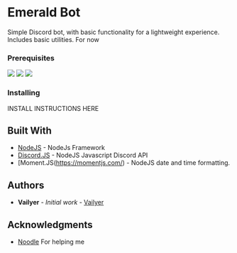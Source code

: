 # Emerald Bot

Simple Discord bot, with basic functionality for a lightweight experience.
Includes basic utilities. For now

### Prerequisites

[<img src="https://img.shields.io/badge/npm-DiscordJs-brightgreen.svg">](https://discord.js.org/#/)
[<img src="https://img.shields.io/badge/npm-nodejs-brightgreen.svg">](https://nodejs.org/en/)
[<img src="https://img.shields.io/badge/npm-MomentJs-brightgreen.svg">](https://momentjs.com/)
### Installing

INSTALL INSTRUCTIONS HERE

## Built With

* [NodeJS](https://nodejs.org) - NodeJs Framework
* [Discord.JS](https://discord.js.org/#/) - NodeJS Javascript Discord API
* [Moment.JS(https://momentjs.com/) - NodeJS date and time formatting.


## Authors

* **Vailyer** - *Initial work* - [Vailyer](https://github.com/Vailyer)


## Acknowledgments

* [Noodle](https://www.github.com/TiramisuDev) For helping me
